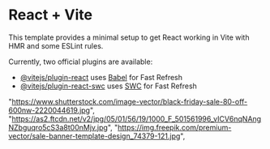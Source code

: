 # React + Vite

This template provides a minimal setup to get React working in Vite with HMR and some ESLint rules.

Currently, two official plugins are available:

- [@vitejs/plugin-react](https://github.com/vitejs/vite-plugin-react/blob/main/packages/plugin-react/README.md) uses [Babel](https://babeljs.io/) for Fast Refresh
- [@vitejs/plugin-react-swc](https://github.com/vitejs/vite-plugin-react-swc) uses [SWC](https://swc.rs/) for Fast Refresh


"https://www.shutterstock.com/image-vector/black-friday-sale-80-off-600nw-2220044619.jpg",
  "https://as2.ftcdn.net/v2/jpg/05/01/56/19/1000_F_501561996_vICV6nqNAngNZbguqro5cS3a8t00nMjv.jpg",
  "https://img.freepik.com/premium-vector/sale-banner-template-design_74379-121.jpg",


    